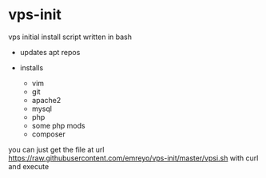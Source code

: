 vps-init
========

vps initial install script written in bash

* updates apt repos

* installs 

  * vim
  * git
  * apache2
  * mysql
  * php
  * some php mods
  * composer

you can just get the file at url https://raw.githubusercontent.com/emreyo/vps-init/master/vpsi.sh with curl and execute
